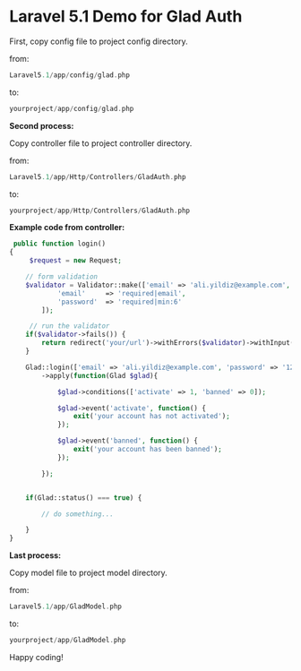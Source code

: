 # Laravel 5.1 Demo for Glad Auth

First, copy config file to project config directory.

from:
```php
Laravel5.1/app/config/glad.php
```

to:

```php
yourproject/app/config/glad.php
```

**Second process:**

Copy controller file to project controller directory.

from:
```php
Laravel5.1/app/Http/Controllers/GladAuth.php
```

to:
```php
yourproject/app/Http/Controllers/GladAuth.php
```

**Example code from controller:**

```php
 public function login()
{
     $request = new Request;

    // form validation
    $validator = Validator::make(['email' => 'ali.yildiz@example.com', 'password' => '1234123'], [
            'email'     => 'required|email',
            'password'  => 'required|min:6'
        ]);

     // run the validator
    if($validator->fails()) {
        return redirect('your/url')->withErrors($validator)->withInput();
    }

    Glad::login(['email' => 'ali.yildiz@example.com', 'password' => '1234123'])
        ->apply(function(Glad $glad){

            $glad->conditions(['activate' => 1, 'banned' => 0]);

            $glad->event('activate', function() {
                exit('your account has not activated');
            });

            $glad->event('banned', function() {
                exit('your account has been banned');
            });

        });


    if(Glad::status() === true) {

        // do something...

    }
}
```

**Last process:**

Copy model file to project model directory.

from:
```php
Laravel5.1/app/GladModel.php
```

to:

```php
yourproject/app/GladModel.php
```

Happy coding!